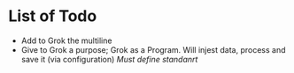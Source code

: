 # List of Todo

 * Add to Grok the multiline
 * Give to Grok a purpose; Grok as a Program. Will injest data, process and save it (via configuration) *Must define standanrt*